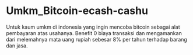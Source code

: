 # Umkm_Bitcoin-ecash-cashu
Untuk kaum umkm di indonesia yang ingin mencoba bitcoin sebagai alat pembayaran atas usahanya. Benefit 0 biaya transaksi dan mengamankan dari melemahnya mata uang rupiah sebesar 8% per tahun terhadap barang dan jasa.
